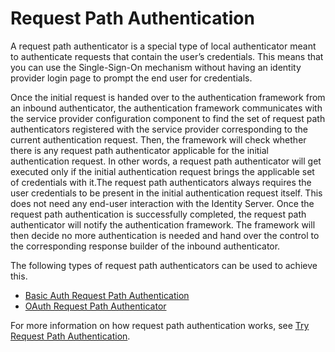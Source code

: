 # Request Path Authentication

A request path authenticator is a special type of local authenticator
meant to authenticate requests that contain the user’s credentials. This
means that you can use the Single-Sign-On mechanism without having an
identity provider login page to prompt the end user for credentials.

Once the initial request is handed over to the authentication framework
from an inbound authenticator, the authentication framework communicates
with the service provider configuration component to find the set of
request path authenticators registered with the service provider
corresponding to the current authentication request. Then, the framework
will check whether there is any request path authenticator applicable
for the initial authentication request. In other words, a request path
authenticator will get executed only if the initial authentication
request brings the applicable set of credentials with it.The request
path authenticators always requires the user credentials to be present
in the initial authentication request itself. This does not need any
end-user interaction with the Identity Server. Once the request path
authentication is successfully completed, the request path authenticator
will notify the authentication framework. The framework will then decide
no more authentication is needed and hand over the control to the
corresponding response builder of the inbound authenticator.

The following types of request path authenticators can be used to
achieve this.

-   [Basic Auth Request Path
    Authentication](../../learn/request-path-authentication)
-   [OAuth Request Path
    Authenticator](../../learn/oauth-request-path-authenticator)

For more information on how request path authentication works, see [Try
Request Path Authentication](../../learn/request-path-authentication).
